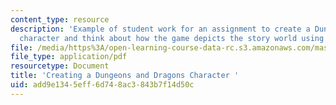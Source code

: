 ```yaml
---
content_type: resource
description: 'Example of student work for an assignment to create a Dungeons and Dragons
  character and think about how the game depicts the story world using numerical systems. '
file: /media/https%3A/open-learning-course-data-rc.s3.amazonaws.com/mas-s66-indistinguishable-from-magic-as-interface-technology-and-tradition-spring-2015/add9e1345eff6d748ac3843b7f14d50c_MITMAS_S66S15_DDCharacter.pdf
file_type: application/pdf
resourcetype: Document
title: 'Creating a Dungeons and Dragons Character '
uid: add9e134-5eff-6d74-8ac3-843b7f14d50c
---
```

